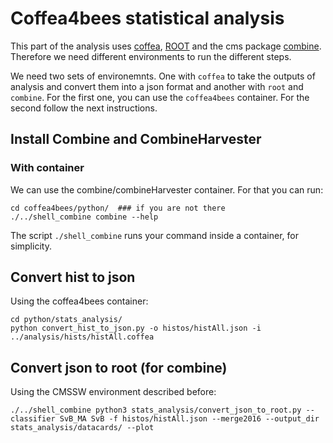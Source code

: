 # Coffea4bees statistical analysis

This part of the analysis uses [coffea](https://coffeateam.github.io/coffea/), [ROOT](https://root.cern/) and the cms package [combine](https://cms-analysis.github.io/HiggsAnalysis-CombinedLimit/latest/). Therefore we need different environments to run the different steps.

We need two sets of environemnts. One with `coffea` to take the outputs of analysis and convert them into a json format and another with `root` and `combine`. For the first one, you can use the `coffea4bees` container. For the second follow the next instructions.

## Install Combine and CombineHarvester

### With container

We can use the combine/combineHarvester container. For that you can run:
```
cd coffea4bees/python/  ### if you are not there
./../shell_combine combine --help
```

The script `./shell_combine` runs your command inside a container, for simplicity.

## Convert hist to json

Using the coffea4bees container:
```
cd python/stats_analysis/
python convert_hist_to_json.py -o histos/histAll.json -i ../analysis/hists/histAll.coffea
```

## Convert json to root (for combine)

Using the CMSSW environment described before:
```
./../shell_combine python3 stats_analysis/convert_json_to_root.py --classifier SvB_MA SvB -f histos/histAll.json --merge2016 --output_dir stats_analysis/datacards/ --plot
```
